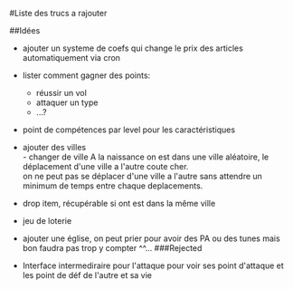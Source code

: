 #Liste des trucs a rajouter

##Idées

-  ajouter un systeme de coefs qui change le prix des articles automatiquement via cron
-  lister comment gagner des points:

    - réussir un vol
    - attaquer un type
    - ...?
    
- point de compétences par level pour les caractéristiques
- ajouter des villes    
        - changer de ville
        A la naissance on est dans une ville aléatoire, le déplacement d'une ville a l'autre coute cher.   
        on ne peut pas se déplacer d'une ville a l'autre sans attendre un minimum de temps entre chaque deplacements.
        
- drop item, récupérable si ont est dans la même ville
- jeu de loterie
- ajouter une église, on peut prier pour avoir des PA ou des tunes mais bon faudra pas trop y compter ^^...
###Rejected
- Interface intermediraire pour l'attaque pour voir ses point d'attaque et les point de déf de l'autre et sa vie